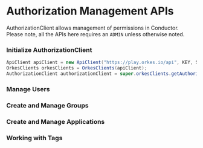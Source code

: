 # Authorization Management APIs
AuthorizationClient allows management of permissions in Conductor.
Please note, all the APIs here requires an `ADMIN` unless otherwise noted.

### Initialize AuthorizationClient
```java
ApiClient apiClient = new ApiClient("https://play.orkes.io/api", KEY, SECRET);
OrkesClients orkesClients = OrkesClients(apiClient);
AuthorizationClient authorizationClient = super.orkesClients.getAuthorizationClient();
```

### Manage Users

### Create and Manage Groups

### Create and Manage Applications

### Working with Tags
